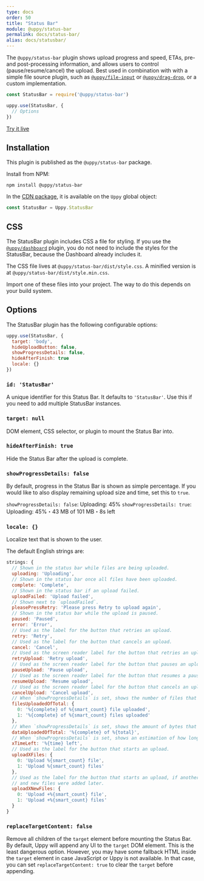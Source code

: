 ```yaml
---
type: docs
order: 50
title: "Status Bar"
module: @uppy/status-bar
permalink: docs/status-bar/
alias: docs/statusbar/
---
```


The `@uppy/status-bar` plugin shows upload progress and speed, ETAs, pre- and post-processing information, and allows users to control (pause/resume/cancel) the upload.
Best used in combination with with a simple file source plugin, such as [`@uppy/file-input`][] or [`@uppy/drag-drop`][], or a custom implementation.

```js
const StatusBar = require('@uppy/status-bar')

uppy.use(StatusBar, {
  // Options
})
```

[Try it live](/examples/statusbar/)

## Installation

This plugin is published as the `@uppy/status-bar` package.

Install from NPM:

```shell
npm install @uppy/status-bar
```

In the [CDN package](/docs/#With-a-script-tag), it is available on the `Uppy` global object:

```js
const StatusBar = Uppy.StatusBar
```

## CSS

The StatusBar plugin includes CSS a file for styling. If you use the [`@uppy/dashboard`](/docs/dashboard) plugin, you do not need to include the styles for the StatusBar, because the Dashboard already includes it.

The CSS file lives at `@uppy/status-bar/dist/style.css`. A minified version is at `@uppy/status-bar/dist/style.min.css`.

Import one of these files into your project. The way to do this depends on your build system.

## Options

The StatusBar plugin has the following configurable options:

```js
uppy.use(StatusBar, {
  target: 'body',
  hideUploadButton: false,
  showProgressDetails: false,
  hideAfterFinish: true
  locale: {}
})
```

### `id: 'StatusBar'`

A unique identifier for this Status Bar. It defaults to `'StatusBar'`. Use this if you need to add multiple StatusBar instances.

### `target: null`

DOM element, CSS selector, or plugin to mount the Status Bar into.

### `hideAfterFinish: true`

Hide the Status Bar after the upload is complete.

### `showProgressDetails: false`

By default, progress in the Status Bar is shown as simple percentage. If you would like to also display remaining upload size and time, set this to `true`.

`showProgressDetails: false`: Uploading: 45%
`showProgressDetails: true`: Uploading: 45%・43 MB of 101 MB・8s left

### `locale: {}`

Localize text that is shown to the user.

The default English strings are:

```js
strings: {
  // Shown in the status bar while files are being uploaded.
  uploading: 'Uploading',
  // Shown in the status bar once all files have been uploaded.
  complete: 'Complete',
  // Shown in the status bar if an upload failed.
  uploadFailed: 'Upload failed',
  // Shown next to `uploadFailed`.
  pleasePressRetry: 'Please press Retry to upload again',
  // Shown in the status bar while the upload is paused.
  paused: 'Paused',
  error: 'Error',
  // Used as the label for the button that retries an upload.
  retry: 'Retry',
  // Used as the label for the button that cancels an upload.
  cancel: 'Cancel',
  // Used as the screen reader label for the button that retries an upload.
  retryUpload: 'Retry upload',
  // Used as the screen reader label for the button that pauses an upload.
  pauseUpload: 'Pause upload',
  // Used as the screen reader label for the button that resumes a paused upload.
  resumeUpload: 'Resume upload',
  // Used as the screen reader label for the button that cancels an upload.
  cancelUpload: 'Cancel upload',
  // When `showProgressDetails` is set, shows the number of files that have been fully uploaded so far.
  filesUploadedOfTotal: {
    0: '%{complete} of %{smart_count} file uploaded',
    1: '%{complete} of %{smart_count} files uploaded'
  },
  // When `showProgressDetails` is set, shows the amount of bytes that have been uploaded so far.
  dataUploadedOfTotal: '%{complete} of %{total}',
  // When `showProgressDetails` is set, shows an estimation of how long the upload will take to complete.
  xTimeLeft: '%{time} left',
  // Used as the label for the button that starts an upload.
  uploadXFiles: {
    0: 'Upload %{smart_count} file',
    1: 'Upload %{smart_count} files'
  },
  // Used as the label for the button that starts an upload, if another upload has been started in the past
  // and new files were added later.
  uploadXNewFiles: {
    0: 'Upload +%{smart_count} file',
    1: 'Upload +%{smart_count} files'
  }
}
```

### `replaceTargetContent: false`

Remove all children of the `target` element before mounting the Status Bar. By default, Uppy will append any UI to the `target` DOM element. This is the least dangerous option. However, you may have some fallback HTML inside the `target` element in case JavaScript or Uppy is not available. In that case, you can set `replaceTargetContent: true` to clear the `target` before appending.

[`@uppy/file-input`]: /docs/file-input
[`@uppy/drag-drop`]: /docs/drag-drop
